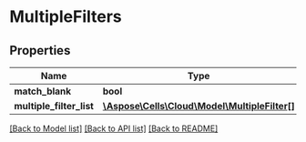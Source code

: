 # MultipleFilters

## Properties
Name | Type | Description | Notes
------------ | ------------- | ------------- | -------------
**match_blank** | **bool** |  | [optional] 
**multiple_filter_list** | [**\Aspose\Cells\Cloud\Model\MultipleFilter[]**](MultipleFilter.md) |  | [optional] 

[[Back to Model list]](../README.md#documentation-for-models) [[Back to API list]](../README.md#documentation-for-api-endpoints) [[Back to README]](../README.md)


